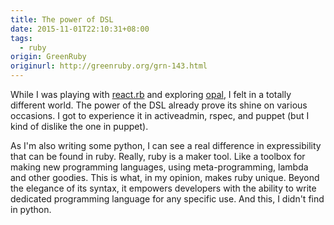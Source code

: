 ```yaml
---
title: The power of DSL
date: 2015-11-01T22:10:31+08:00
tags:
  - ruby
origin: GreenRuby
originurl: http://greenruby.org/grn-143.html
---
```

While I was playing with [react.rb][reactrb] and exploring [opal][opal], I
felt in a totally different world. The power of the DSL already prove its
shine on various occasions. I got to experience it in activeadmin, rspec, and
puppet (but I kind of dislike the one in puppet).

As I'm also writing some python, I can see a real difference in expressibility
that can be found in ruby. Really, ruby is a maker tool. Like a toolbox for
making new programming languages, using meta-programming, lambda and other
goodies. This is what, in my opinion, makes ruby unique. Beyond the elegance
of its syntax, it empowers developers with the ability to write dedicated
programming language for any specific use. And this, I didn't find in python.


[reactrb]: https://github.com/zetachang/react.rb
[opal]: http://opalrb.org/ 
